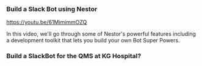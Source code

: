 ### Build a Slack Bot using Nestor 

https://youtu.be/61MimimmOZQ

In this video, we'll go through some of Nestor's powerful features including a
development toolkit that lets you build your own Bot Super Powers.

### Build a SlackBot for the QMS at KG Hospital? 

